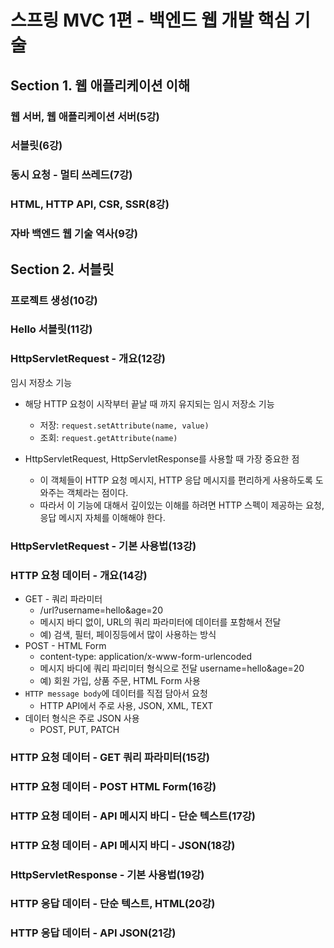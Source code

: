 # 스프링 MVC 1편 - 백엔드 웹 개발 핵심 기술

## Section 1. 웹 애플리케이션 이해

### 웹 서버, 웹 애플리케이션 서버(5강)

### 서블릿(6강)

### 동시 요청 - 멀티 쓰레드(7강)

### HTML, HTTP API, CSR, SSR(8강)

### 자바 백엔드 웹 기술 역사(9강)

## Section 2. 서블릿

### 프로젝트 생성(10강)

### Hello 서블릿(11강)

### HttpServletRequest - 개요(12강)

임시 저장소 기능

- 해당 HTTP 요청이 시작부터 끝날 때 까지 유지되는 임시 저장소 기능
  - 저장: `request.setAttribute(name, value)`
  - 조회: `request.getAttribute(name)`

- HttpServletRequest, HttpServletResponse를 사용할 때 가장 중요한 점
  - 이 객체들이 HTTP 요청 메시지, HTTP 응답 메시지를 편리하게 사용하도록 도와주는 객체라는 점이다.
  - 따라서 이 기능에 대해서 깊이있는 이해를 하려면 HTTP 스펙이 제공하는 요청, 응답 메시지 자체를 이해해야 한다.

### HttpServletRequest - 기본 사용법(13강)

### HTTP 요청 데이터 - 개요(14강)

- GET - 쿼리 파라미터
  - /url?username=hello&age=20
  - 메시지 바디 없이, URL의 쿼리 파라미터에 데이터를 포함해서 전달
  - 예) 검색, 필터, 페이징등에서 많이 사용하는 방식
- POST - HTML Form
  - content-type: application/x-www-form-urlencoded
  - 메시지 바디에 쿼리 파리미터 형식으로 전달 username=hello&age=20
  - 예) 회원 가입, 상품 주문, HTML Form 사용
- `HTTP message body`에 데이터를 직접 담아서 요청
  - HTTP API에서 주로 사용, JSON, XML, TEXT
- 데이터 형식은 주로 JSON 사용
  - POST, PUT, PATCH

### HTTP 요청 데이터 - GET 쿼리 파라미터(15강)

### HTTP 요청 데이터 - POST HTML Form(16강)

### HTTP 요청 데이터 - API 메시지 바디 - 단순 텍스트(17강)

### HTTP 요청 데이터 - API 메시지 바디 - JSON(18강)

### HttpServletResponse - 기본 사용법(19강)

### HTTP 응답 데이터 - 단순 텍스트, HTML(20강)

### HTTP 응답 데이터 - API JSON(21강)

